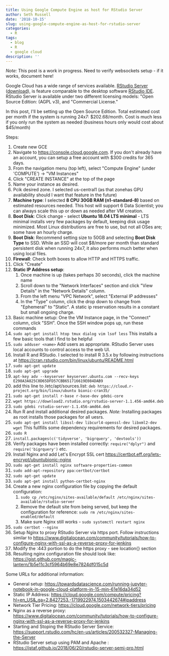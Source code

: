 ```yaml
---
title: Using Google Compute Engine as host for RStudio Server
author: Seth Russell
date: '2018-10-15'
slug: using-google-compute-engine-as-host-for-rstudio-server
categories:
  - R
tags:
  - blog
  - R
  - google cloud
description: ''
---
```


*Note:* This post is a work in progress. Need to verify websockets setup - if it works, document here!

Google Cloud has a wide range of services available. [RStudio Server](https://www.rstudio.com/products/rstudio-server-pro/)  ([download](https://www.rstudio.com/products/rstudio/download-server/)), is feature comparable to the desktop software [RStudio IDE](https://www.rstudio.com/products/rstudio/). RStudio Server is available under two different licensing models: "Open Source Edition: (AGPL v3), and "Commercial License."

In this post, I'll be setting up the Open Source Edition. Total estimated cost per month if the system is running 24x7: $202.68/month. Cost is much less if you only run the system as needed (business hours only would cost about $45/month)


Steps:

1. Create new GCE
  1. Navigate to https://console.cloud.google.com. If you don't already have an account, you can setup a free account with $300 credits for 365 days.
  1. From the navigation menu (top left), select "Compute Engine" (under 'COMPUTE') -> "VM Instances"
  1. Click "CREATE INSTANCE" at the top of the page
  1. Name your instance as desired.
  1. Pcik desired zone. I selected us-central1 (as that zonehas GPU availability should I want that feature in the future)
  1. **Machine type**: I selected **8 CPU 30GB RAM (n1-standard-8)** based on estimated resources needed. This host will support 6 Data Scientist; you can always scale this up or down as needed after VM creation.
  1. **Boot Disk**: Click change - select **Ubuntu 18.04 LTS minimal** - LTS minimal installs very few packages by default, keeping disk usage minimized. Most Linux distributions are free to use, but not all OSes are; some have an hourly charge.
  1. **Boot Disk**: Recommend setting size to 50GB and selecting **Boot Disk Type** to SSD. While an SSD will cost $8/more per month than standard persistent disk when running 24x7, it also performs much better when using local files.
  1. **Firewall**: Check both boxes to allow HTTP and HTTPS traffic.
  1. Click "Create"
  1. **Static IP Address setup**:
      1. Once machine is up (takes perhaps 30 seconds), click the machine name
      1. Scroll down to the "Network Interfaces" section and click "View Details" in the "Network Details" column.
      1. From the left menu "VPC Network", select "External IP addresses"
      1. In the "Type" column, click the drop down to change from "Ephemeral" to "Static". A static ip reservation results in a constant but small ongoing charge.
1. Basic machine setup: One the VM Instance page, in the "Connect" column, click "SSH". Once the SSH window pops up, run these commands
  1. `sudo apt-get install htop tmux dialog vim lsof less` This installs a few basic tools that I find to be helpful
  1. `sudo adduser <name>` Add users as appropriate. RStudio Server uses local accounts to control access to the web UI.
1. Install R and RStudio. I selected to install R 3.5.x by following instructions at https://cran.rstudio.com/bin/linux/ubuntu/README.html
  1. `sudo apt-get update`
  1. `sudo apt-get upgrade`
  1. `apt-key adv --keyserver keyserver.ubuntu.com --recv-keys E298A3A825C0D65DFD57CBB651716619E084DAB9`
  1. add this line to /etc/apt/sources.list: `deb https://cloud.r-project.org/bin/linux/ubuntu bionic-cran35/`
  1. `sudo apt-get install r-base r-base-dev gdebi-core`
  1. `wget https://download2.rstudio.org/rstudio-server-1.1.456-amd64.deb`
  1. `sudo gdebi rstudio-server-1.1.456-amd64.deb`
1. Run R and install additional desired packages. *Note:* Installing packages as root installs those packages for all uesrs.
  1. `sudo apt-get install libssl-dev libcurl4-openssl-dev libxml2-dev wget` This fullfills some dependency requirements for desired packages.
  1. `sudo R`
  1. `install.packages(c('tidyverse', 'bigrquery', 'devtools'))`
  1. Verify packages have been installed correctly: `require("dplyr")` and `require('bigrquery')` etc.
1. Install Nginx and add Let's Encrypt SSL cert https://certbot.eff.org/lets-encrypt/ubuntubionic-nginx 
  1. `sudo apt-get install nginx software-properties-common`
  1. `sudo add-apt-repository ppa:certbot/certbot`
  1. `sudo apt-get update`
  1. `sudo apt-get install python-certbot-nginx`
  1. Create a new nginx configuration file by copying the default configuration:
      1. `sudo cp /etc/nginx/sites-available/default /etc/nginx/sites-available/rstudio-server`
      1. Remove the default site from being served, but keep the configuration for reference: `sudo rm /etc/nginx/sites-enabled/default`
      1. Make sure Nginx still works - `sudo systemctl restart nginx`
  1. `sudo certbot --nginx`
1. Setup Nginx to proxy RStudio Server via https port. Follow instructions similar to https://www.digitalocean.com/community/tutorials/how-to-configure-nginx-with-ssl-as-a-reverse-proxy-for-jenkins
  1. Modify the :443 portion to do the https proxy - see location{} section
  1. Resulting nginx configuration file should look like: https://gist.github.com/magic-lantern/1b5e11c3cf5964b69e8e7824df015c5d


Some URLs for additional information:

* General setup: https://towardsdatascience.com/running-jupyter-notebook-in-google-cloud-platform-in-15-min-61e16da34d52
* Static IP Address: https://cloud.google.com/compute/pricing?hl=en_US&_ga=2.8427253.-1719922974.1503442674#ipaddress
* Network Tier Pricing: https://cloud.google.com/network-tiers/pricing
* Nginx as a reverse proxy: https://www.digitalocean.com/community/tutorials/how-to-configure-nginx-with-ssl-as-a-reverse-proxy-for-jenkins
* Starting and Stoping the RStudio Server Service: https://support.rstudio.com/hc/en-us/articles/200532327-Managing-the-Server
* RStudio Server setup using PAM and Apache : https://jstaf.github.io/2018/06/20/rstudio-server-semi-pro.html
